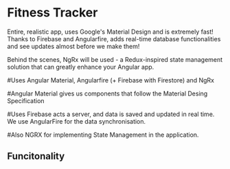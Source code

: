 # Fitness Tracker

Entire, realistic app, uses Google's Material Design and is extremely fast! Thanks to Firebase and Angularfire, adds real-time database functionalities and see updates almost before we make them!

Behind the scenes, NgRx will be used - a Redux-inspired state management solution that can greatly enhance your Angular app.

#Uses Angular Material, Angularfire (+ Firebase with Firestore) and NgRx

#Angular Material gives us components that follow the Material Desing Specification

#Uses Firebase acts a server, and data is saved and updated in real time. We use AngularFire for the data synchronisation.

#Also NGRX for implementing State Management in the application.

## Funcitonality
